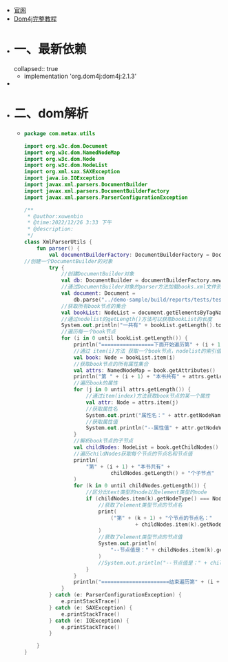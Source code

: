 - [官网](https://github.com/dom4j/dom4j)
- [Dom4j完整教程](https://blog.csdn.net/qq_41860497/article/details/84339091?utm_medium=distribute.pc_relevant.none-task-blog-2~default~baidujs_baidulandingword~default-1-84339091-blog-123076975.pc_relevant_recovery_v2&spm=1001.2101.3001.4242.2&utm_relevant_index=4)
- # 一、最新依赖
  collapsed:: true
	- implementation 'org.dom4j:dom4j:2.1.3'
-
- # 二、dom解析
	- ```kotlin
	  package com.metax.utils
	  
	  import org.w3c.dom.Document
	  import org.w3c.dom.NamedNodeMap
	  import org.w3c.dom.Node
	  import org.w3c.dom.NodeList
	  import org.xml.sax.SAXException
	  import java.io.IOException
	  import javax.xml.parsers.DocumentBuilder
	  import javax.xml.parsers.DocumentBuilderFactory
	  import javax.xml.parsers.ParserConfigurationException
	  
	  /**
	   * @author:xuwenbin
	   * @time:2022/12/26 3:33 下午
	   * @description:
	   */
	  class XmlParserUtils {
	      fun parser() {
	          val documentBuilderFactory: DocumentBuilderFactory = DocumentBuilderFactory.newInstance()
	  //创建一个DocumentBuilder的对象
	          try {
	              //创建DocumentBuilder对象
	              val db: DocumentBuilder = documentBuilderFactory.newDocumentBuilder()
	              //通过DocumentBuilder对象的parser方法加载books.xml文件到当前项目下
	              val document: Document =
	                  db.parse("../demo-sample/build/reports/tests/testDebugUnitTest/index.xml")
	              //获取所有book节点的集合
	              val bookList: NodeList = document.getElementsByTagName("book")
	              //通过nodelist的getLength()方法可以获取bookList的长度
	              System.out.println("一共有" + bookList.getLength().toString() + "本书")
	              //遍历每一个book节点
	              for (i in 0 until bookList.getLength()) {
	                  println("=================下面开始遍历第" + (i + 1) + "本书的内容=================")
	                  //通过 item(i)方法 获取一个book节点，nodelist的索引值从0开始
	                  val book: Node = bookList.item(i)
	                  //获取book节点的所有属性集合
	                  val attrs: NamedNodeMap = book.getAttributes()
	                  println("第 " + (i + 1) + "本书共有" + attrs.getLength() + "个属性")
	                  //遍历book的属性
	                  for (j in 0 until attrs.getLength()) {
	                      //通过item(index)方法获取book节点的某一个属性
	                      val attr: Node = attrs.item(j)
	                      //获取属性名
	                      System.out.print("属性名：" + attr.getNodeName())
	                      //获取属性值
	                      System.out.println("--属性值" + attr.getNodeValue())
	                  }
	                  //解析book节点的子节点
	                  val childNodes: NodeList = book.getChildNodes()
	                  //遍历childNodes获取每个节点的节点名和节点值
	                  println(
	                      "第" + (i + 1) + "本书共有" +
	                              childNodes.getLength() + "个子节点"
	                  )
	                  for (k in 0 until childNodes.getLength()) {
	                      //区分出text类型的node以及element类型的node
	                      if (childNodes.item(k).getNodeType() === Node.ELEMENT_NODE) {
	                          //获取了element类型节点的节点名
	                          print(
	                              ("第" + (k + 1) + "个节点的节点名："
	                                      + childNodes.item(k).getNodeName())
	                          )
	                          //获取了element类型节点的节点值
	                          System.out.println(
	                              "--节点值是：" + childNodes.item(k).getFirstChild().getNodeValue()
	                          )
	                          //System.out.println("--节点值是：" + childNodes.item(k).getTextContent());
	                      }
	                  }
	                  println("======================结束遍历第" + (i + 1) + "本书的内容=================")
	              }
	          } catch (e: ParserConfigurationException) {
	              e.printStackTrace()
	          } catch (e: SAXException) {
	              e.printStackTrace()
	          } catch (e: IOException) {
	              e.printStackTrace()
	          }
	  
	      }
	  }
	  
	  
	  
	  
	  ```
